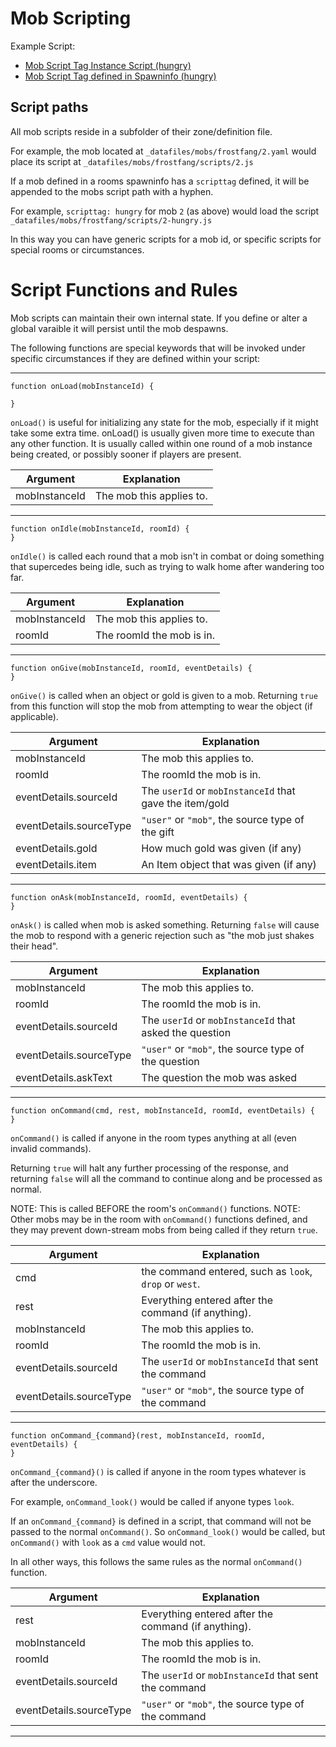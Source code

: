 # Mob Scripting

Example Script: 
* [Mob Script Tag Instance Script (hungry)](../_datafiles/mobs/frostfang/scripts/2-hungry.js)
* [Mob Script Tag defined in Spawninfo (hungry)](../_datafiles/rooms/frostfang/271.yaml)

## Script paths

All mob scripts reside in a subfolder of their zone/definition file.

For example, the mob located at `_datafiles/mobs/frostfang/2.yaml` would place its script at `_datafiles/mobs/frostfang/scripts/2.js`

If a mob defined in a rooms spawninfo has a `scripttag` defined, it will be appended to the mobs script path with a hyphen. 

For example, `scripttag: hungry` for mob `2` (as above) would load the script `_datafiles/mobs/frostfang/scripts/2-hungry.js`

In this way you can have generic scripts for a mob id, or specific scripts for special rooms or circumstances.

# Script Functions and Rules

Mob scripts can maintain their own internal state. If you define or alter a global varaible it will persist until the mob despawns.

The following functions are special keywords that will be invoked under specific circumstances if they are defined within your script:

---

```
function onLoad(mobInstanceId) {

}
```

`onLoad()` is useful for initializing any state for the mob, especially if it might take some extra time. onLoad() is usually given more time to execute than any other function.
It is usually called within one round of a mob instance being created, or possibly sooner if players are present.

|  Argument | Explanation |
| --- | --- |
| mobInstanceId | The mob this applies to. |

---

```
function onIdle(mobInstanceId, roomId) {
}
```

`onIdle()` is called each round that a mob isn't in combat or doing something that supercedes being idle, such as trying to walk home after wandering too far.

|  Argument | Explanation |
| --- | --- |
| mobInstanceId | The mob this applies to. |
| roomId | The roomId the mob is in. |

---

```
function onGive(mobInstanceId, roomId, eventDetails) {
}
```

`onGive()` is called when an object or gold is given to a mob. Returning `true` from this function will stop the mob from attempting to wear the object (if applicable).

|  Argument | Explanation |
| --- | --- |
| mobInstanceId | The mob this applies to. |
| roomId | The roomId the mob is in. |
| eventDetails.sourceId | The `userId` or `mobInstanceId` that gave the item/gold |
| eventDetails.sourceType | `"user"` or `"mob"`, the source type of the gift |
| eventDetails.gold | How much gold was given (if any) |
| eventDetails.item | An Item object that was given (if any) |

---

```
function onAsk(mobInstanceId, roomId, eventDetails) {
}
```

`onAsk()` is called when mob is asked something. Returning `false` will cause the mob to respond with a generic rejection such as "the mob just shakes their head".

|  Argument | Explanation |
| --- | --- |
| mobInstanceId | The mob this applies to. |
| roomId | The roomId the mob is in. |
| eventDetails.sourceId | The `userId` or `mobInstanceId` that asked the question |
| eventDetails.sourceType | `"user"` or `"mob"`, the source type of the question |
| eventDetails.askText | The question the mob was asked |

---

```
function onCommand(cmd, rest, mobInstanceId, roomId, eventDetails) {
}
```

`onCommand()` is called if anyone in the room types anything at all (even invalid commands).

Returning `true` will halt any further processing of the response, and returning `false` will all the command to continue along and be processed as normal.

NOTE: This is called BEFORE the room's `onCommand()` functions.
NOTE: Other mobs may be in the room with `onCommand()` functions defined, and they may prevent down-stream mobs from being called if they return `true`.

|  Argument | Explanation |
| --- | --- |
| cmd | the command entered, such as `look`, `drop` or `west`. |
| rest | Everything entered after the command (if anything). |
| mobInstanceId | The mob this applies to. |
| roomId | The roomId the mob is in. |
| eventDetails.sourceId | The `userId` or `mobInstanceId` that sent the command |
| eventDetails.sourceType | `"user"` or `"mob"`, the source type of the command |

---

```
function onCommand_{command}(rest, mobInstanceId, roomId, eventDetails) {
}
```

`onCommand_{command}()` is called if anyone in the room types whatever is after the underscore. 

For example, `onCommand_look()` would be called if anyone types `look`.

If an `onCommand_{command}` is defined in a script, that command will not be passed to the normal `onCommand()`. So `onCommand_look()` would be called, but `onCommand()` with `look` as a `cmd` value would not.

In all other ways, this follows the same rules as the normal `onCommand()` function.

|  Argument | Explanation |
| --- | --- |
| rest | Everything entered after the command (if anything). |
| mobInstanceId | The mob this applies to. |
| roomId | The roomId the mob is in. |
| eventDetails.sourceId | The `userId` or `mobInstanceId` that sent the command |
| eventDetails.sourceType | `"user"` or `"mob"`, the source type of the command |

---